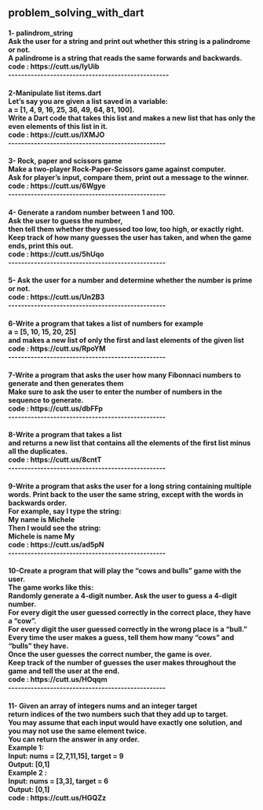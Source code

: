 <h2> problem_solving_with_dart
<h4>
1- palindrom_string <br>
Ask the user for a string and print out whether this string is a palindrome or not.<br>
A palindrome is a string that reads the same forwards and backwards.<br>
code : https://cutt.us/IyUib<br>
--------------------------------------------------
<h4>
2-Manipulate list items.dart<br>
Let’s say you are given a list saved in a variable:<br>
a = [1, 4, 9, 16, 25, 36, 49, 64, 81, 100]. <br>
Write a Dart code that takes this list and makes a new list that has only the even elements of this list in it.<br>
code : https://cutt.us/lXMJO<br>
-------------------------------------------------
<h4>
3- Rock, paper and scissors game<br>
Make a two-player Rock-Paper-Scissors game against computer.<br>
Ask for player’s input, compare them, print out a message to the winner.<br>
code : https://cutt.us/6Wgye<br>
-------------------------------------------------
<h4>
4- Generate a random number between 1 and 100.<br>
Ask the user to guess the number,<br>
then tell them whether they guessed too low, too high, or exactly right.<br>
Keep track of how many guesses the user has taken, and when the game ends, print this out.<br>
code : https://cutt.us/5hUqo<br>
-------------------------------------------------
<h4>
5- Ask the user for a number and determine whether the number is prime or not.<br>
code : https://cutt.us/Un2B3<br>
-------------------------------------------------
<h4>
6-Write a program that takes a list of numbers for example<br>
a = [5, 10, 15, 20, 25]<br>
and makes a new list of only the first and last elements of the given list <br>
code : https://cutt.us/RpoYM <br>
-------------------------------------------------
<h4>
7-Write a program that asks the user how many Fibonnaci numbers to generate and then generates them<br>
Make sure to ask the user to enter the number of numbers in the sequence to generate.<br>
code : https://cutt.us/dbFFp<br>
-------------------------------------------------
<h4>
8-Write a program that takes a list<br>
and returns a new list that contains all the elements of the first list minus all the duplicates.<br>
code : https://cutt.us/8cntT<br>
-------------------------------------------------
<h4>
9-Write a program that asks the user for a long string containing multiple words. Print back to the user the same string, except with the words in backwards order.<br>
For example, say I type the string:<br>
 My name is Michele<br>
Then I would see the string:<br>
 Michele is name My<br>
 code : https://cutt.us/ad5pN<br>
-------------------------------------------------
<h4>
10-Create a program that will play the “cows and bulls” game with the user.<br>
The game works like this:<br>
Randomly generate a 4-digit number. Ask the user to guess a 4-digit number.<br>
For every digit the user guessed correctly in the correct place, they have a “cow”.<br>
For every digit the user guessed correctly in the wrong place is a “bull.”<br>
Every time the user makes a guess, tell them how many “cows” and “bulls” they have.<br>
Once the user guesses the correct number, the game is over.<br>
Keep track of the number of guesses the user makes throughout the game and tell the user at the end.<br>
code : https://cutt.us/HOqqm<br>
-------------------------------------------------
<h4>
11- Given an array of integers nums and an integer target<br>
return indices of the two numbers such that they add up to target.<br>
 You may assume that each input would have exactly one solution, and you may not use the same element twice.<br>
 You can return the answer in any order.<br>
 Example 1:<br>
Input: nums = [2,7,11,15], target = 9<br>
Output: [0,1]<br>
 Example 2 :<br>
 Input: nums = [3,3], target = 6<br>
 Output: [0,1]<br>
 code : https://cutt.us/HGQZz<br>

 

